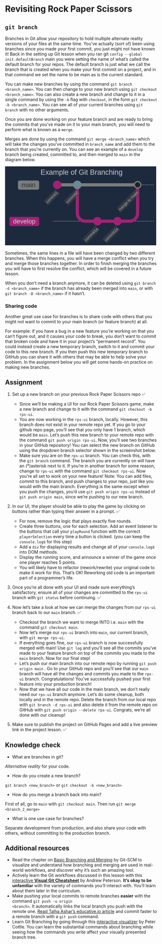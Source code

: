 # Revisiting Rock Paper Scissors

## `git branch`

Branches in Git allow your repository to hold multiple alternate reality versions of your files at the same time. You’ve actually (sort of) been using branches since you made your first commit, you just might not have known it! Back in the setting up Git lesson when you ran git `config --global init.defaultBranch` main you were setting the name of what’s called the default branch for your repos. The default branch is just what we call the branch that is created when you make your first commit on a project, and in that command we set the name to be main as is the current standard.

You can make new branches by using the command `git branch <branch_name>`. You can then change to your new branch using `git checkout <branch_name>`. You can also create a new branch and change to it in a single command by using the `-b` flag with `checkout`, in the form `git checkout -b <branch_name>`. You can see all of your current branches using `git branch` with no other arguments.

Once you are done working on your feature branch and are ready to bring the commits that you’ve made on it to your main branch, you will need to perform what is known as a `merge`.

Merges are done by using the command `git merge <branch_name>` which will take the changes you’ve committed in `branch_name` and add them to the branch that you’re currently on. You can see an example of a `develop` branch being created, committed to, and then merged to `main` in the diagram below.

<img src="fig/git-branch.png" width=500>

Sometimes, the same lines in a file will have been changed by two different branches. When this happens, you will have a merge conflict when you try and merge those branches together. In order to finish merging the branches you will have to first resolve the conflict, which will be covered in a future lesson.

When you don’t need a branch anymore, it can be deleted using `git branch -d <branch_name>` if the branch has already been merged into `main`, or with `git branch -D <branch_name>` if it hasn’t.

### Sharing code

Another great use case for branches is to share code with others that you might not want to commit to your main branch (or feature branch) at all.

For example: if you have a bug in a new feature you’re working on that you can’t figure out, and it causes your code to break, you don’t want to commit that broken code and have it in your project’s “permanent record”. You could instead create a new temporary branch, switch to it and commit your code to this new branch. If you then push this new temporary branch to GitHub you can share it with others that may be able to help solve your problem. In the assignment below you will get some hands-on practice on making new branches.

## Assignment

1. Set up a new branch on your previous Rock Paper Scissors repo :white_check_mark:
    - Since we’ll be making a UI for our Rock Paper Scissors game, make a new branch and change to it with the command `git checkout -b rps-ui`.
    - You are now working in the `rps-ui` branch, locally. However, this branch does not exist in your remote repo yet. If you go to your github repo page, you’ll see that you only have 1 branch, which would be `main`. Let’s push this new branch to your remote repo with the command `git push origin rps-ui`. Now, you’ll see two branches in your GitHub repository! You can select the new branch on GitHub using the dropdown branch selector shown in the screenshot below.
    - Make sure you are on the `rps-ui` branch. You can check this, with the `git branch` command. The branch you are currently on will have an (*)asterisk next to it. If you’re in another branch for some reason, change to `rps-ui` with the command `git checkout rps-ui`. Now you’re all set to work on your new feature! Note: You can add files, commit to this branch, and push changes to your repo, just like you would with the main branch. Everything is the same except when you push the changes, you’d use `git push origin rps-ui` instead of `git push origin main`, since we’re pushing to our new branch.

2. In our UI, the player should be able to play the game by clicking on buttons rather than typing their answer in a prompt. :white_check_mark:
    - For now, remove the logic that plays exactly five rounds.
    - Create three buttons, one for each selection. Add an event listener to the buttons that call your `playRound` function with the correct `playerSelection` every time a button is clicked. (you can keep the `console.log`s for this step)
    - Add a `div` for displaying results and change all of your `console.log`s into DOM methods.
    - Display the running score, and announce a winner of the game once one player reaches 5 points.
    - You will likely have to refactor (rework/rewrite) your original code to make it work for this. That’s OK! Reworking old code is an important part of a programmer’s life.

3. Once you’re all done with your UI and made sure everything’s satisfactory, ensure all of your changes are committed to the `rps-ui` branch with `git status` before continuing. :white_check_mark:

4. Now let’s take a look at how we can merge the changes from our `rps-ui` branch back to our `main` branch. :white_check_mark:
    - Checkout the branch we want to merge INTO i.e. `main` with the command `git checkout main`.
    - Now let’s merge our `rps-ui` branch into `main`, our current branch, with `git merge rps-ui`.
    - If everything goes fine, our `rps-ui` branch is now successfully merged with main! Use `git log` and you’ll see all the commits you’ve made to your feature branch on top of the commits you made to the `main` branch. Now for our final step!
    - Let’s push our main branch into our remote repo by running `git push origin main` . Go to your GitHub repo and you’ll see that our `main` branch will have all the changes and commits you made to the `rps-ui` branch. Congratulations! You’ve successfully pushed your first feature into your production branch!
    - Now that we have all our code in the main branch, we don’t really need our `rps-ui` branch anymore. Let’s do some cleanup, both locally and in the remote repo. Delete the branch from our local repo with `git branch -d rps-ui` and also delete it from the remote repo on GitHub with `git push origin --delete rps-ui`. Congrats, we’re all done with our cleanup!

5. Make sure to publish the project on GitHub Pages and add a live preview link in the project lesson. :white_check_mark:

## Knowledge check

* What are branches in git?

*Alternative reality* for your code.

* How do you create a new branch?

`git branch <new_branch>` or `git checkout -b <new_branch>`

* How do you merge a branch back into main?

First of all, go to `main` with `git checkout main`. Then run `git merge <branch_2_merge>`

* What is one use case for branches?

Separate development from production, and also share your code with others, without committing to the production branch.


## Additional resources

* Read the chapter on <a href="https://git-scm.com/book/en/v2/Git-Branching-Basic-Branching-and-Merging#_basic_merging" target="_blank" rel="noopener noreferrer">Basic Branching and Merging</a> by Git-SCM to visualize and understand how branching and merging are used in real-world workflows, and discover why it’s such an amazing tool.
* Actively learn the Git workflows discussed in this lesson with this <a href="https://ndpsoftware.com/git-cheatsheet.html#loc=index;" target="_blank" rel="noopener noreferrer">interactive <strong>Visual Git Cheatsheet</strong></a> by Andrew Peterson. <strong>It’s okay to be unfamiliar</strong> with the variety of commands you’ll interact with. You’ll learn about them later in the curriculum.
* Make pushing your local commits to remote branches <strong>easier</strong> with the command <code>git push -u origin &lt;branch&gt;</code>. It automatically links the local branch you push with the remote one. <a href="https://www.educative.io/edpresso/what-is-the-git-push--u-remote-branch-name-command" target="_blank" rel="noopener noreferrer">Read Talha Ashar’s educative.io article</a> and commit faster to a remote branch with a <code>git push</code> command.
* Learn Git Branching by going through this <a href="https://learngitbranching.js.org/" target="_blank" rel="noopener noreferrer">interactive visualizer</a> by Peter Cottle. You can learn the substantial commands about branching while seeing how the commands you write affect your visually presented branch tree.
